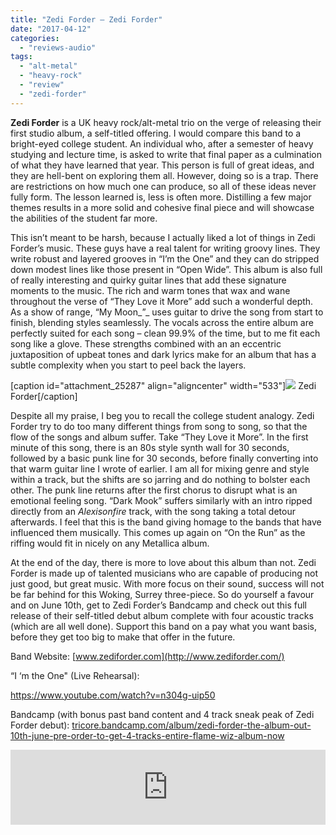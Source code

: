 ```yaml
---
title: "Zedi Forder – Zedi Forder"
date: "2017-04-12"
categories: 
  - "reviews-audio"
tags: 
  - "alt-metal"
  - "heavy-rock"
  - "review"
  - "zedi-forder"
---
```


**Zedi Forder** is a UK heavy rock/alt-metal trio on the verge of releasing their first studio album, a self-titled offering. I would compare this band to a bright-eyed college student. An individual who, after a semester of heavy studying and lecture time, is asked to write that final paper as a culmination of what they have learned that year. This person is full of great ideas, and they are hell-bent on exploring them all. However, doing so is a trap. There are restrictions on how much one can produce, so all of these ideas never fully form. The lesson learned is, less is often more. Distilling a few major themes results in a more solid and cohesive final piece and will showcase the abilities of the student far more.

This isn’t meant to be harsh, because I actually liked a lot of things in Zedi Forder’s music. These guys have a real talent for writing groovy lines. They write robust and layered grooves in “I’m the One” and they can do stripped down modest lines like those present in “Open Wide”. This album is also full of really interesting and quirky guitar lines that add these signature moments to the music. The rich and warm tones that wax and wane throughout the verse of “They Love it More” add such a wonderful depth. As a show of range, “My Moon_”_ uses guitar to drive the song from start to finish, blending styles seamlessly. The vocals across the entire album are perfectly suited for each song – clean 99.9% of the time, but to me fit each song like a glove. These strengths combined with an an eccentric juxtaposition of upbeat tones and dark lyrics make for an album that has a subtle complexity when you start to peel back the layers.

\[caption id="attachment\_25287" align="aligncenter" width="533"\]![](https://hellbound.ca/wp-content/uploads/2017/04/Zedi-Forder-band1.jpg) Zedi Forder\[/caption\]

Despite all my praise, I beg you to recall the college student analogy. Zedi Forder try to do too many different things from song to song, so that the flow of the songs and album suffer. Take “They Love it More”. In the first minute of this song, there is an 80s style synth wall for 30 seconds, followed by a basic punk line for 30 seconds, before finally converting into that warm guitar line I wrote of earlier. I am all for mixing genre and style within a track, but the shifts are so jarring and do nothing to bolster each other. The punk line returns after the first chorus to disrupt what is an emotional feeling song. “Dark Mook” suffers similarly with an intro ripped directly from an _Alexisonfire_ track, with the song taking a total detour afterwards. I feel that this is the band giving homage to the bands that have influenced them musically. This comes up again on “On the Run” as the riffing would fit in nicely on any Metallica album.

At the end of the day, there is more to love about this album than not. Zedi Forder is made up of talented musicians who are capable of producing not just good, but great music. With more focus on their sound, success will not be far behind for this Woking, Surrey three-piece. So do yourself a favour and on June 10th, get to Zedi Forder’s Bandcamp and check out this full release of their self-titled debut album complete with four acoustic tracks (which are all well done). Support this band on a pay what you want basis, before they get too big to make that offer in the future.

Band Website: [www.zediforder.com](http://www.zediforder.com/)

“I ‘m the One" (Live Rehearsal):

https://www.youtube.com/watch?v=n304g-uip50

Bandcamp (with bonus past band content and 4 track sneak peak of Zedi Forder debut): [tricore.bandcamp.com/album/zedi-forder-the-album-out-10th-june-pre-order-to-get-4-tracks-entire-flame-wiz-album-now](https://tricore.bandcamp.com/album/zedi-forder-the-album-out-10th-june-pre-order-to-get-4-tracks-entire-flame-wiz-album-now)

<iframe style="border: 0; width: 100%; height: 120px;" src="https://bandcamp.com/EmbeddedPlayer/album=1045441188/size=large/bgcol=ffffff/linkcol=0687f5/tracklist=false/artwork=small/transparent=true/" width="300" height="150" seamless=""><a href="http://tricore.bandcamp.com/album/zedi-forder-the-album-out-10th-june-pre-order-to-get-4-tracks-entire-flame-wiz-album-now">Zedi Forder -The Album- OUT 10th JUNE (Pre-Order to get 4 tracks + Entire Flame Wiz album now!) by Zedi Forder</a></iframe>
